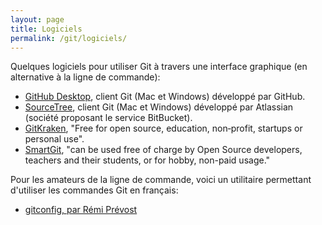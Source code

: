 ```yaml
---
layout: page
title: Logiciels
permalink: /git/logiciels/
---
```


Quelques logiciels pour utiliser Git à travers une interface graphique (en alternative à la ligne de commande):

- [GitHub Desktop](https://desktop.github.com/), client Git (Mac et Windows) développé par GitHub.
- [SourceTree](https://www.sourcetreeapp.com/), client Git (Mac et Windows) développé par Atlassian (société proposant le service BitBucket).
- [GitKraken](https://www.gitkraken.com/), "Free for open source, education, non‑profit, startups or personal use".
- [SmartGit](http://www.syntevo.com/smartgit/ ), "can be used free of charge by Open Source developers, teachers and their students, or for hobby, non-paid usage."

Pour les amateurs de la ligne de commande, voici un utilitaire permettant d'utiliser les commandes Git en français:

- [gitconfig, par Rémi Prévost](https://gist.github.com/remiprev/1110021)